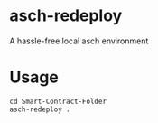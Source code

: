 # asch-redeploy
A hassle-free local asch environment

# Usage
```
cd Smart-Contract-Folder
asch-redeploy .
```
